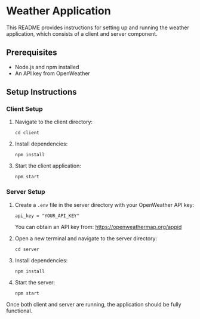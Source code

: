 # Weather Application

This README provides instructions for setting up and running the weather application, which consists of a client and server component.

## Prerequisites

- Node.js and npm installed
- An API key from OpenWeather

## Setup Instructions

### Client Setup

1. Navigate to the client directory:
   ```
   cd client
   ```

2. Install dependencies:
   ```
   npm install
   ```

3. Start the client application:
   ```
   npm start
   ```

### Server Setup

1. Create a `.env` file in the server directory with your OpenWeather API key:
   ```
   api_key = "YOUR_API_KEY"
   ```
   
   You can obtain an API key from: https://openweathermap.org/appid

2. Open a new terminal and navigate to the server directory:
   ```
   cd server
   ```

3. Install dependencies:
   ```
   npm install
   ```

4. Start the server:
   ```
   npm start
   ```

Once both client and server are running, the application should be fully functional.